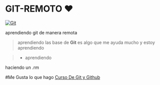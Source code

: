 # GIT-REMOTO ♥

[![Git](Git  "Git")](https://i.blogs.es/672fa7/git-logo/450_1000.png "Git")

aprendiendo git de manera remota

>aprendiendo  las base de **Git**  es algo que me ayuda mucho y estoy aprendiendo

>   * aprendiendo

haciendo un .rm

#Me Gusta lo que hago
[Curso De Git y Github](https://platzi.com/clases/1557-git-github/19977-readmemd-es-una-excelente-practica/ "Curso De Git y Github")
